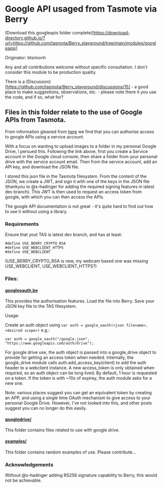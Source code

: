 # Google API usaged from Tasmote via Berry

(Download this googleapis folder complete)[https://download-directory.github.io/?url=https://github.com/tasmota/Berry_playground/tree/main/modules/googleapis]

Originator: btsimonh

Any and all contributions welcome without specific consultation.  I don't consider this module to be production quality.

There is a (Discussion)[https://github.com/tasmota/Berry_playground/discussions/15] - a good place to make suggestions, observations, etc. - please note there it you use the code, and if so, what for?


## Files in this folder relate to the use of Google APIs from Tasmota.

From information gleaned from [here](https://medium.com/@nschairer/automating-google-drive-uploads-with-google-drive-api-curl-196989ffb6ce) we find that you can authorise access to google APIs using a service account.

With a focus on wanting to upload images to a folder in my personal Google Drive, I persued this.  Following the link above, first you create a Service account in the Google cloud console, then share a folder from your personal drive with the service account email.  Then from the service account, add an API key, and download the JSON file.

I stored this json file in the Tasmota filesystem.  From the content of the JSON, we create a JWT, and sign it with one of the keys in the JSON file (thankyou to @s-hadinger for adding the required signing features in latest dev branch).  This JWT is then used to request an access token from google, with which you can then access the APIs.

The google API documentation is not great - it's quite hard to find out how to use it without using a library.

### Requirements

Ensure that yout TAS is latest dev branch, and has at least:
```
#define USE_BERRY_CRYPTO_RSA
#define USE_WEBCLIENT_HTTPS
#define USE_WEBCLIENT
```
(USE_BERRY_CRYPTO_RSA is new, my webcam based one was missing USE_WEBCLIENT, USE_WEBCLIENT_HTTPS?)


### Files:

#### [googleoauth.be](./googleoauth.be)
This provides the authorisation features.  Load the file into Berry.  Save your JSON key file to the TAS filesystem.

Usage:

Create an auth object using `var auth = google_oauth(<json filename>, <desired scope>)` e.g.:

`var auth = google_oauth("/google.json", "https://www.googleapis.com/auth/drive");`

For google drive use, the auth object is passed into a google_drive object to provide for getting an access token when needed.  Internally, the google_drive module calls auth.add_access_key(client) to add the auth header to a webclient instance.  A new access_token is only obtained when required, so an auth object can be long lived.  By default, 1 hour is requested on a token.  If the token is with ~10s of expirey, the auth module asks for a new one.

Note: various places suggest you can get an equivalent token by creating an APP, and using a single time OAuth mechanism to give access to your personal Google Drive.  However, I've not looked into this, and other posts suggest you can no longer do this easily.

#### [googledrive/](./googledrive/)

This folder contains files related to use with google drive.

#### [examples/](./examples/)

This folder contains random examples of use.  Please contribute...


### Acknowledgements

Without @s-hadinger adding RS256 signature capability to Berry, this would not be achievable.
